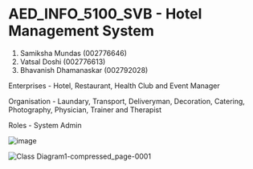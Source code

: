 # AED_INFO_5100_SVB - Hotel Management System

1) Samiksha Mundas (002776646)
2) Vatsal Doshi (002776613)
3) Bhavanish Dhamanaskar (002792028)

Enterprises - Hotel, Restaurant, Health Club and Event Manager

Organisation - Laundary, Transport, Deliveryman, Decoration, Catering, Photography, Physician, Trainer and Therapist

Roles - System Admin
 
![image](https://user-images.githubusercontent.com/114710277/206962127-f6fe12da-4df6-4b12-8995-cd6696dbf6c3.png)

![Class Diagram1-compressed_page-0001](https://user-images.githubusercontent.com/114709734/206962305-7ad2138c-cc0d-463b-ac05-1b4be3385840.jpg)

